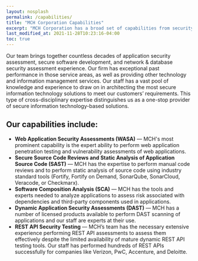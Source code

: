 ```yaml
---
layout: nosplash
permalink: /capabilities/
title: "MCH Corporation Capabilities"
excerpt: "MCH Corporation has a broad set of capabilities from security assessments to software assurange program operations."
last_modified_at: 2021-11-28T10:23:16-04:00
toc: true
---
```


Our team brings together countless decades of application security assessment, secure software development, and network & database security assessment experience.  Our firm has exceptional past performance in those service  areas, as well as providing other technology and information management services.  Our staff has a vast pool of knowledge and experience to draw on in architecting the most secure information technology solutions to meet our customers’ requirements. This type of cross-disciplinary expertise distinguishes us as a one-stop provider of secure information technology-based solutions.

## Our capabilities include:

- **Web Application Security Assessments (WASA)** — MCH's most prominent capability is the expert ability to perform web application penetration testing and vulnerability assessments of web applications.
- **Secure Source Code Reviews and Static Analysis of Application Source Code (SAST)** — MCH has the expertise to perform manual code reviews and to perform static analysis of source code using industry standard tools (Fortify, Fortify on Demand, SonarQube, SonarCloud, Veracode, or Checkmarx).
- **Software Composition Analysis (SCA)** — MCH has the tools and experts needed to analyze applications to assess risk associated with dependencies and third-party components used in applications.
- **Dynamic Application Security Assessments (DAST)** — MCH has a number of licensed products available to perform DAST scanning of applications and our staff are experts at their use.
- **REST API Security Testing** — MCH’s team has the necessary extensive experience performing REST API assessments to assess them effectively despite the limited availability of mature dynamic REST API testing tools.  Our staff has performed hundreds of REST APIs successfully for companies like Verizon, PwC, Accenture, and Deloitte.

